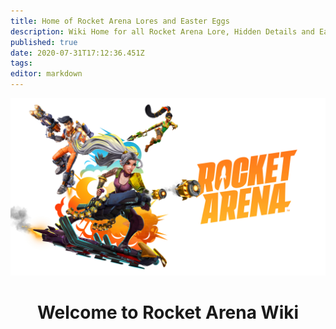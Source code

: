 ```yaml
---
title: Home of Rocket Arena Lores and Easter Eggs
description: Wiki Home for all Rocket Arena Lore, Hidden Details and Easter Eggs
published: true
date: 2020-07-31T17:12:36.451Z
tags: 
editor: markdown
---
```


<p align="center">
	<img alt="ra_wiki-home.jpg" src="/ra_primary-art_crop_3840x2160.jpg" width="700">
</p>
<h1 align="center">
  Welcome to Rocket Arena Wiki
</h1>